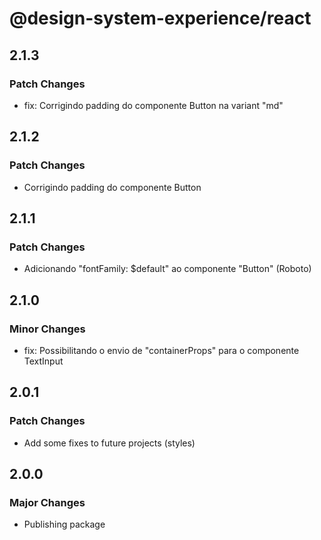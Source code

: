 # @design-system-experience/react

## 2.1.3

### Patch Changes

- fix: Corrigindo padding do componente Button na variant "md"

## 2.1.2

### Patch Changes

- Corrigindo padding do componente Button

## 2.1.1

### Patch Changes

- Adicionando "fontFamily: $default" ao componente "Button" (Roboto)

## 2.1.0

### Minor Changes

- fix: Possibilitando o envio de "containerProps" para o componente TextInput

## 2.0.1

### Patch Changes

- Add some fixes to future projects (styles)

## 2.0.0

### Major Changes

- Publishing package
